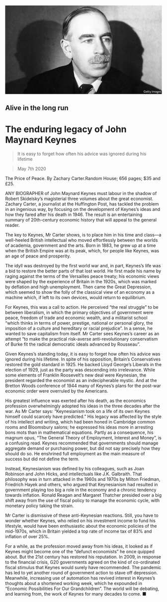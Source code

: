 ![](./images/20200509_BKP004_0.jpg)

## Alive in the long run

# The enduring legacy of John Maynard Keynes

> It is easy to forget how often his advice was ignored during his lifetime

> May 7th 2020

The Price of Peace. By Zachary Carter.Random House; 656 pages; $35 and £25.

ANY BIOGRAPHER of John Maynard Keynes must labour in the shadow of Robert Skidelsky’s magisterial three volumes about the great economist. Zachary Carter, a journalist at the Huffington Post, has tackled the problem in an ingenious way, by focusing on the development of Keynes’s ideas and how they fared after his death in 1946. The result is an entertaining summary of 20th-century economic history that will appeal to the general reader.

The key to Keynes, Mr Carter shows, is to place him in his time and class—a well-heeled British intellectual who moved effortlessly between the worlds of academia, government and the arts. Born in 1883, he grew up at a time when the British Empire was at its peak, which, for people like Keynes, was an age of peace and prosperity.

The idyll was destroyed by the first world war and, in part, Keynes’s life was a bid to restore the better parts of that lost world. He first made his name by raging against the terms of the Versailles peace treaty; his economic views were shaped by the experience of Britain in the 1920s, which was marked by deflation and high unemployment. Then came the Great Depression, which seemed to show the folly of the classical view of an economy as a machine which, if left to its own devices, would return to equilibrium.

For Keynes, this was a call to action. He perceived “the real struggle” to be between liberalism, in which the primary objectives of government were peace, freedom of trade and economic wealth, and a militarist school “which thinks in terms of power, prestige, national or personal glory, the imposition of a culture and hereditary or racial prejudice”. In a sense, he wanted to save capitalism from itself. Mr Carter sees Keynes’s career as an attempt “to make the practical risk-averse anti-revolutionary conservatism of Burke fit the radical democratic ideals advanced by Rousseau”.

Given Keynes’s standing today, it is easy to forget how often his advice was ignored during his lifetime. In spite of his opposition, Britain’s Conservatives restored the gold standard in 1925. He backed Lloyd George’s Liberals in the election of 1929, just as the party was descending into irrelevance. While some elements of Franklin Roosevelt’s new deal were Keynesian, the president regarded the economist as an indecipherable mystic. And at the Bretton Woods conference of 1944 many of Keynes’s plans for the post-war economic order were overruled by the Americans.

His greatest influence was exerted after his death, as the economics profession overwhelmingly adopted his ideas in the three decades after the war. As Mr Carter says: “Keynesianism took on a life of its own Keynes himself could scarcely have predicted.” His legacy was affected by the style of his intellect and writing, which had been honed in Cambridge common rooms and Bloomsbury salons; he expressed his ideas more in arresting bons mots than in mathematical equations. Partly as a consequence, his magnum opus, “The General Theory of Employment, Interest and Money”, is a confusing read. Keynes recommended that governments should manage aggregate demand or purchasing power, but did not say precisely how they should do so. He enshrined full employment as the main measure of success but did not define the term.

Instead, Keynesianism was defined by his colleagues, such as Joan Robinson and John Hicks, and intellectuals like J.K. Galbraith. That philosophy was in turn attacked in the 1960s and 1970s by Milton Friedman, Friedrich Hayek and others, who argued that Keynesianism had resulted in government playing too big a role in the economy and a chronic tendency towards inflation. Ronald Reagan and Margaret Thatcher presided over a big shift away from the use of fiscal policy to manage the economic cycle, with monetary policy taking the strain.

Mr Carter is dismissive of these anti-Keynesian reactions. Still, you have to wonder whether Keynes, who relied on his investment income to fund his lifestyle, would have been enthusiastic about the economic policies of the mid-1970s, which in Britain yielded a top rate of income tax of 83% and inflation of over 25%.

For a while, as the profession moved away from his ideas, it looked as if Keynes might become one of the “defunct economists” he once quipped about. But the 21st century has restored his reputation. In 2009, in response to the financial crisis, G20 governments agreed on the kind of co-ordinated fiscal stimulus that Keynes would surely have recommended. The pandemic has led to yet another round of government action to stave off depression. Meanwhile, increasing use of automation has revived interest in Keynes’s thoughts about a shortened working week, which he expounded in “Economic Possibilities For Our Grandchildren”. The world will be debating, and learning from, the work of Keynes for many decades to come. ■
